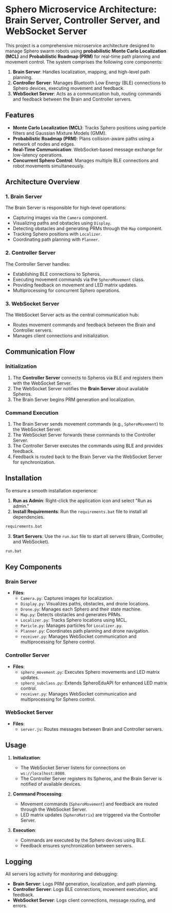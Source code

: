 # Sphero Microservice Architecture: Brain Server, Controller Server, and WebSocket Server

This project is a comprehensive microservice architecture designed to manage Sphero swarm robots using **probabilistic Monte Carlo Localization (MCL)** and **Probabilistic Roadmap (PRM)** for real-time path planning and movement control. The system comprises the following core components:

1. **Brain Server**: Handles localization, mapping, and high-level path planning.
2. **Controller Server**: Manages Bluetooth Low Energy (BLE) connections to Sphero devices, executing movement and feedback.
3. **WebSocket Server**: Acts as a communication hub, routing commands and feedback between the Brain and Controller servers.

## Features

- **Monte Carlo Localization (MCL)**: Tracks Sphero positions using particle filters and Gaussian Mixture Models (GMM).
- **Probabilistic Roadmap (PRM)**: Plans collision-aware paths using a network of nodes and edges.
- **Real-Time Communication**: WebSocket-based message exchange for low-latency operations.
- **Concurrent Sphero Control**: Manages multiple BLE connections and robot movements simultaneously.

## Architecture Overview

### 1. **Brain Server**

The Brain Server is responsible for high-level operations:

- Capturing images via the `Camera` component.
- Visualizing paths and obstacles using `Display`.
- Detecting obstacles and generating PRMs through the `Map` component.
- Tracking Sphero positions with `Localizer`.
- Coordinating path planning with `Planner`.

### 2. **Controller Server**

The Controller Server handles:

- Establishing BLE connections to Spheros.
- Executing movement commands via the `SpheroMovement` class.
- Providing feedback on movement and LED matrix updates.
- Multiprocessing for concurrent Sphero operations.

### 3. **WebSocket Server**

The WebSocket Server acts as the central communication hub:

- Routes movement commands and feedback between the Brain and Controller servers.
- Manages client connections and initialization.

## Communication Flow

### Initialization

1. The **Controller Server** connects to Spheros via BLE and registers them with the WebSocket Server.
2. The WebSocket Server notifies the **Brain Server** about available Spheros.
3. The Brain Server begins PRM generation and localization.

### Command Execution

1. The Brain Server sends movement commands (e.g., `SpheroMovement`) to the WebSocket Server.
2. The WebSocket Server forwards these commands to the Controller Server.
3. The Controller Server executes the commands using BLE and provides feedback.
4. Feedback is routed back to the Brain Server via the WebSocket Server for synchronization.

## Installation

To ensure a smooth installation experience:

1. **Run as Admin**: Right-click the application icon and select "Run as admin."
2. **Install Requirements**: Run the `requirements.bat` file to install all dependencies.

```bash
requirements.bat
```

3. **Start Servers**: Use the `run.bat` file to start all servers (Brain, Controller, and WebSocket).

```bash
run.bat
```

## Key Components

### Brain Server

- **Files**:
  - `Camera.py`: Captures images for localization.
  - `Display.py`: Visualizes paths, obstacles, and drone locations.
  - `Drone.py`: Manages each Sphero and their state machine.
  - `Map.py`: Detects obstacles and generates PRMs.
  - `Localizer.py`: Tracks Sphero locations using MCL.
  - `Paricle.py`: Manages particles for `Localizer.py`.
  - `Planner.py`: Coordinates path planning and drone navigation.
  - `receiver.py`: Manages WebSocket communication and multiprocessing for Sphero control.

### Controller Server

- **Files**:
  - `sphero_movement.py`: Executes Sphero movements and LED matrix updates.
  - `sphero_subclass.py`: Extends SpheroEduAPI for enhanced LED matrix control.
  - `receiver.py`: Manages WebSocket communication and multiprocessing for Sphero control.

### WebSocket Server

- **Files**:
  - `server.js`: Routes messages between Brain and Controller servers.

## Usage

1. **Initialization**:

   - The WebSocket Server listens for connections on `ws://localhost:8080`.
   - The Controller Server registers its Spheros, and the Brain Server is notified of available devices.

2. **Command Processing**:

   - Movement commands (`SpheroMovement`) and feedback are routed through the WebSocket Server.
   - LED matrix updates (`SpheroMatrix`) are triggered via the Controller Server.

3. **Execution**:
   - Commands are executed by the Sphero devices using BLE.
   - Feedback ensures synchronization between servers.

## Logging

All servers log activity for monitoring and debugging:

- **Brain Server**: Logs PRM generation, localization, and path planning.
- **Controller Server**: Logs BLE connections, movement execution, and feedback.
- **WebSocket Server**: Logs client connections, message routing, and errors.
